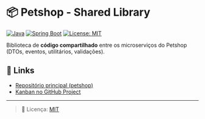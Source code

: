 # 📦 Petshop - Shared Library

[![Java](https://img.shields.io/badge/Java-21-blue)]()
[![Spring Boot](https://img.shields.io/badge/Spring%20Boot-3.4.0-brightgreen)]()
[![License: MIT](https://img.shields.io/badge/License-MIT-yellow.svg)]()

Biblioteca de **código compartilhado** entre os microserviços do Petshop (DTOs, eventos, utilitários, validações).

## 🔗 Links
- [Repositório principal (petshop)](https://github.com/hahnmiranda-petshop/petshop)
- [Kanban no GitHub Project](https://github.com/orgs/hahnmiranda-petshop/projects/1)

---
> 📜 Licença: [MIT](LICENSE)
